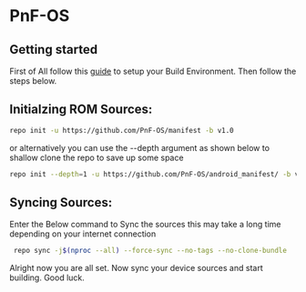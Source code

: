 PnF-OS
===========

Getting started
---------------

First of All follow this [guide](https://github.com/PnF-OS/docs/blob/main/env-setup.md) to setup your Build Environment. Then follow the steps below.

Initialzing ROM Sources:
-------------------------
```bash
repo init -u https://github.com/PnF-OS/manifest -b v1.0
```
or alternatively you can use the --depth argument as shown below to shallow clone the repo to save up some space
```bash
repo init --depth=1 -u https://github.com/PnF-OS/android_manifest/ -b v1.0
```
Syncing Sources:
------------------
 
Enter the Below command to Sync the sources this may take a long time depending on your internet connection
```bash 
 repo sync -j$(nproc --all) --force-sync --no-tags --no-clone-bundle
```
Alright now you are all set. Now sync your device sources and start building. Good luck.
